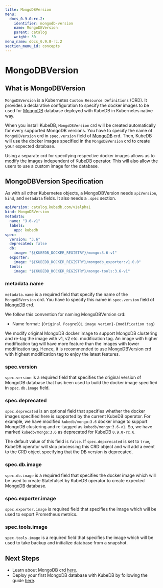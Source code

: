 ```yaml
---
title: MongoDBVersion
menu:
  docs_0.9.0-rc.2:
    identifier: mongodb-version
    name: MongoDBVersion
    parent: catalog
    weight: 30
menu_name: docs_0.9.0-rc.2
section_menu_id: concepts
---
```


# MongoDBVersion

## What is MongoDBVersion

`MongoDBVersion` is a Kubernetes `Custom Resource Definitions` (CRD). It provides a declarative configuration to specify the docker images to be used for [MongoDB](https://www.mongodb.com/) database deployed with KubeDB in Kubernetes native way.

When you install KubeDB, `MongoDBVersion` crd will be created automatically for every supported MongoDB versions. You have to specify the name of `MongoDBVersion` crd in `spec.version` field of [MongoDB](/docs/concepts/databases/mongodb.md) crd. Then, KubeDB will use the docker images specified in the `MongoDBVersion` crd to create your expected database.

Using a separate crd for specifying respective docker images allows us to modify the images independent of KubeDB operator. This will also allow the users to use a custom image for the database.

## MongoDBVersion Specification

As with all other Kubernetes objects, a MongoDBVersion needs `apiVersion`, `kind`, and `metadata` fields. It also needs a `.spec` section.

```yaml
apiVersion: catalog.kubedb.com/v1alpha1
kind: MongoDBVersion
metadata:
  name: "3.6-v1"
  labels:
    app: kubedb
spec:
  version: "3.6"
  deprecated: false
  db:
    image: "${KUBEDB_DOCKER_REGISTRY}/mongo:3.6-v1"
  exporter:
    image: "${KUBEDB_DOCKER_REGISTRY}/mongodb_exporter:v1.0.0"
  tools:
    image: "${KUBEDB_DOCKER_REGISTRY}/mongo-tools:3.6-v1"
```

### metadata.name

`metadata.name` is a required field that specify the name of the `MongoDBVersion` crd. You have to specify this name in `spec.version` field of [MongoDB](/docs/concepts/databases/mongodb.md) crd.

We follow this convention for naming MongoDBVersion crd:

- Name format: `{Original PosgreSQL image verion}-{modification tag}`

We modify original MongoDB docker image to support MongoDB clustering and re-tag the image with v1, v2 etc. modification tag. An image with higher modification tag will have more feature than the images with lower modification tag. Hence, it is recommended to use MongoDBVersion crd with highest modification tag to enjoy the latest features.

### spec.version

`spec.version` is a required field that specifies the original version of MongoDB database that has been used to build the docker image specified in `spec.db.image` field.

### spec.deprecated

`spec.deprecated` is an optional field that specifies whether the docker images specified here is supported by the current KubeDB operator. For example, we have modified `kubedb/mongo:3.6` docker image to support MongoDB clustering and re-tagged as `kubedb/mongo:3.6-v1`. So, we have marked `kubedb/mongo:3.6` as deprecated for KubeDB `0.9.0-rc.0`.

The default value of this field is `false`. If `spec.depcrecated` is set to `true`, KubeDB operator will skip processing this CRD object and will add a event to the CRD object specifying that the DB version is deprecated.

### spec.db.image

`spec.db.image` is a required field that specifies the docker image which will be used to create Statefulset by KubeDB operator to create expected MongoDB database.

### spec.exporter.image

`spec.exporter.image` is required field that specifies the image which will be used to export Prometheus metrics.

### spec.tools.image

`spec.tools.image` is a required field that specifies the image which will be used to take backup and initialize database from a snapshot.

## Next Steps

- Learn about MongoDB crd [here](/docs/concepts/databases/mongodb.md).
- Deploy your first MongoDB database with KubeDB by following the guide [here](/docs/guides/mongodb/quickstart/quickstart.md).
